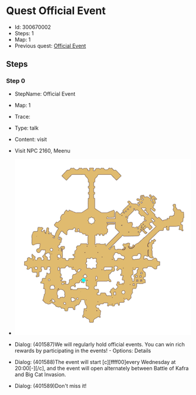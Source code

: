 # Quest Official Event

- Id: 300670002
- Steps: 1
- Map: 1
- Previous quest: [Official Event](300670001.md)

## Steps

### Step 0
- StepName:  Official Event
- Map:  1
- Trace:  
- Type:  talk
- Content:  visit
- Visit NPC 2160, Meenu

- ![images/300670002_0.png](images/300670002_0.png)
- Dialog: (401587)We will regularly hold official events. You can win rich rewards by participating in the events! - Options: Details
- Dialog: (401588)The event will start [c][ffff00]every Wednesday at 20:00[-][/c], and the event will open alternately between Battle of Kafra and Big Cat Invasion.
- Dialog: (401589)Don't miss it!


